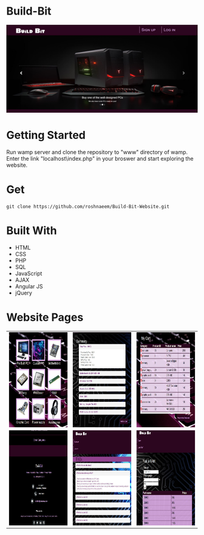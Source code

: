 # Build-Bit

<img src="Images/Home.JPG">

# Getting Started 
Run wamp server and clone the repository to "www" directory of wamp. Enter the link "localhost\index.php" in your broswer and start exploring the website. 

# Get
```
git clone https://github.com/roshnaeem/Build-Bit-Website.git
```

# Built With
<ul>
<li>HTML</li>
<li>CSS</li>
<li>PHP</li>
<li>SQL</li>
<li>JavaScript</li>
<li>AJAX</li>
<li>Angular JS</li>
<li>jQuery</li>
</ul>


# Website Pages 

<table>
<tr>
<td> <img src="Images/categories.JPG" width = "250" height = "250"> </td>
<td> <img src="Images/summary.JPG" width = "250" height = "250"> </td>
<td> <img src="Images/cart.JPG" width = "250" height = "250"> </td>
</tr>

<tr>
<td> <img src="Images/footer.JPG" width = "250" height = "250"> </td>
<td> <img src="Images/faq.JPG" width = "250" height = "250"> </td>
<td> <img src="Images/ram.JPG" width = "250" height = "250"> </td>
</tr>


</table>
